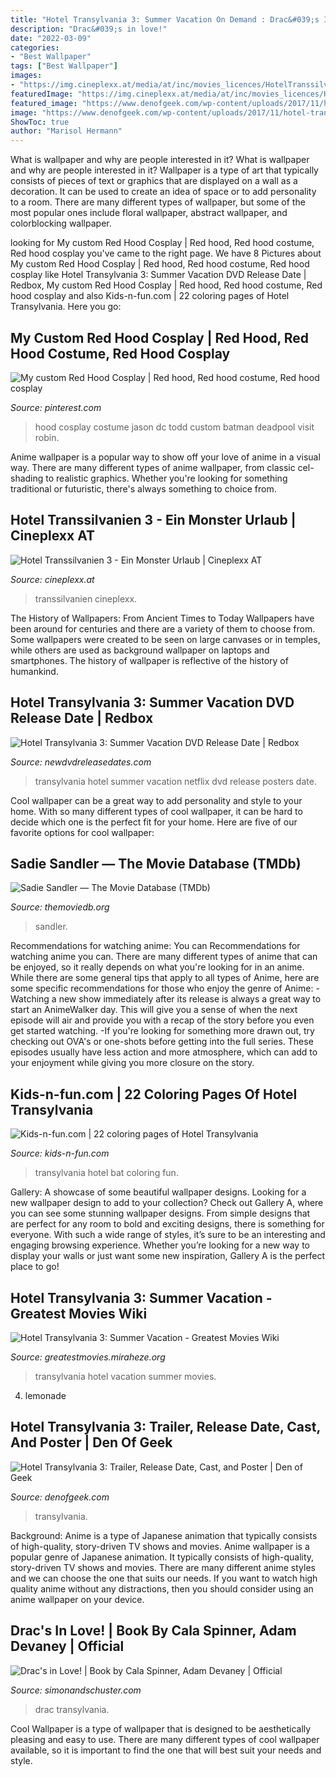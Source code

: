 ```yaml
---
title: "Hotel Transylvania 3: Summer Vacation On Demand : Drac&#039;s In Love!"
description: "Drac&#039;s in love!"
date: "2022-03-09"
categories:
- "Best Wallpaper"
tags: ["Best Wallpaper"]
images:
- "https://img.cineplexx.at/media/at/inc/movies_licences/HotelTranssilvanien3_SB3gr.jpg"
featuredImage: "https://img.cineplexx.at/media/at/inc/movies_licences/HotelTranssilvanien3_SB3gr.jpg"
featured_image: "https://www.denofgeek.com/wp-content/uploads/2017/11/hotel-transylvania-3-poster.jpeg"
image: "https://www.denofgeek.com/wp-content/uploads/2017/11/hotel-transylvania-3-poster.jpeg"
ShowToc: true
author: "Marisol Hermann"
---
```



What is wallpaper and why are people interested in it?
What is wallpaper and why are people interested in it?
Wallpaper is a type of art that typically consists of pieces of text or graphics that are displayed on a wall as a decoration. It can be used to create an idea of space or to add personality to a room. There are many different types of wallpaper, but some of the most popular ones include floral wallpaper, abstract wallpaper, and colorblocking wallpaper.

	

		
looking for My custom Red Hood Cosplay | Red hood, Red hood costume, Red hood cosplay you've came to the right page. We have 8 Pictures about My custom Red Hood Cosplay | Red hood, Red hood costume, Red hood cosplay like Hotel Transylvania 3: Summer Vacation DVD Release Date | Redbox, My custom Red Hood Cosplay | Red hood, Red hood costume, Red hood cosplay and also Kids-n-fun.com | 22 coloring pages of Hotel Transylvania. Here you go:
		
    
## My Custom Red Hood Cosplay | Red Hood, Red Hood Costume, Red Hood Cosplay

<img loading=lazy src="https://i.pinimg.com/736x/c1/fb/e2/c1fbe27ad4272a2393344dc9a9ebe772--red-hood-cosplay-jason-todd.jpg" onerror="this.onerror=null;this.src='https://tse3.mm.bing.net/th?id=OIP.FKquV-D9_3lL5yhj9uYucAHaOv&amp;pid=15.1';" alt="My custom Red Hood Cosplay | Red hood, Red hood costume, Red hood cosplay">

_Source: pinterest.com_

>hood cosplay costume jason dc todd custom batman deadpool visit robin. 

	

Anime wallpaper is a popular way to show off your love of anime in a visual way. There are many different types of anime wallpaper, from classic cel-shading to realistic graphics. Whether you're looking for something traditional or futuristic, there's always something to choice from.

    
## Hotel Transsilvanien 3 - Ein Monster Urlaub | Cineplexx AT

<img loading=lazy src="https://img.cineplexx.at/media/at/inc/movies_licences/HotelTranssilvanien3_SB3gr.jpg" onerror="this.onerror=null;this.src='https://tse2.mm.bing.net/th?id=OIP.tTre-maCDKjWbk3gqSUQgwHaEK&amp;pid=15.1';" alt="Hotel Transsilvanien 3 - Ein Monster Urlaub | Cineplexx AT">

_Source: cineplexx.at_

>transsilvanien cineplexx. 

	

The History of Wallpapers: From Ancient Times to Today
Wallpapers have been around for centuries and there are a variety of them to choose from. Some wallpapers were created to be seen on large canvases or in temples, while others are used as background wallpaper on laptops and smartphones. The history of wallpaper is reflective of the history of humankind.

    
## Hotel Transylvania 3: Summer Vacation DVD Release Date | Redbox

<img loading=lazy src="https://www.newdvdreleasedates.com/images/posters/large/hotel-transylvania-3-summer-vacation-2018-07.jpg" onerror="this.onerror=null;this.src='https://tse4.mm.bing.net/th?id=OIP.YD-g3tk64bD-J4xcwsiWeQHaK-&amp;pid=15.1';" alt="Hotel Transylvania 3: Summer Vacation DVD Release Date | Redbox">

_Source: newdvdreleasedates.com_

>transylvania hotel summer vacation netflix dvd release posters date. 

	

Cool wallpaper can be a great way to add personality and style to your home. With so many different types of cool wallpaper, it can be hard to decide which one is the perfect fit for your home. Here are five of our favorite options for cool wallpaper: 

    
## Sadie Sandler — The Movie Database (TMDb)

<img loading=lazy src="https://www.themoviedb.org/t/p/w600_and_h900_bestv2/xcJskrkO2G2omWupXqTavc48NjH.jpg" onerror="this.onerror=null;this.src='https://tse2.mm.bing.net/th?id=OIP.qkrV0RfocyRWM0SnlPYMXAHaLH&amp;pid=15.1';" alt="Sadie Sandler — The Movie Database (TMDb)">

_Source: themoviedb.org_

>sandler. 

	

Recommendations for watching anime: You can
Recommendations for watching anime you can. There are many different types of anime that can be enjoyed, so it really depends on what you're looking for in an anime. While there are some general tips that apply to all types of Anime, here are some specific recommendations for those who enjoy the genre of Anime: 
-Watching a new show immediately after its release is always a great way to start an AnimeWalker day. This will give you a sense of when the next episode will air and provide you with a recap of the story before you even get started watching. 
-If you're looking for something more drawn out, try checking out OVA's or one-shots before getting into the full series. These episodes usually have less action and more atmosphere, which can add to your enjoyment while giving you more closure on the story.

    
## Kids-n-fun.com | 22 Coloring Pages Of Hotel Transylvania

<img loading=lazy src="http://www.kids-n-fun.com/kleurplaatjes/hotel_transylvania/bat.jpg?width=250" onerror="this.onerror=null;this.src='https://tse2.mm.bing.net/th?id=OIP.1Fiz5vZ6LQCObDf4GBeKCwHaJk&amp;pid=15.1';" alt="Kids-n-fun.com | 22 coloring pages of Hotel Transylvania">

_Source: kids-n-fun.com_

>transylvania hotel bat coloring fun. 

	

Gallery: A showcase of some beautiful wallpaper designs.
Looking for a new wallpaper design to add to your collection? Check out Gallery A, where you can see some stunning wallpaper designs. From simple designs that are perfect for any room to bold and exciting designs, there is something for everyone. With such a wide range of styles, it’s sure to be an interesting and engaging browsing experience. Whether you’re looking for a new way to display your walls or just want some new inspiration, Gallery A is the perfect place to go!





	
	
    
## Hotel Transylvania 3: Summer Vacation - Greatest Movies Wiki

<img loading=lazy src="https://static.miraheze.org/greatestmovieswiki/thumb/1/1f/HT3.jpg/1200px-HT3.jpg" onerror="this.onerror=null;this.src='https://tse1.mm.bing.net/th?id=OIP.Et9X2df5DeAOdEYdmQdDXgHaK_&amp;pid=15.1';" alt="Hotel Transylvania 3: Summer Vacation - Greatest Movies Wiki">

_Source: greatestmovies.miraheze.org_

>transylvania hotel vacation summer movies. 

	

4. lemonade 

    
## Hotel Transylvania 3: Trailer, Release Date, Cast, And Poster | Den Of Geek

<img loading=lazy src="https://www.denofgeek.com/wp-content/uploads/2017/11/hotel-transylvania-3-poster.jpeg" onerror="this.onerror=null;this.src='https://tse3.mm.bing.net/th?id=OIP.wBIKnziEnPvaDIQJez6tKAHaK-&amp;pid=15.1';" alt="Hotel Transylvania 3: Trailer, Release Date, Cast, and Poster | Den of Geek">

_Source: denofgeek.com_

>transylvania. 

	

Background: Anime is a type of Japanese animation that typically consists of high-quality, story-driven TV shows and movies.
Anime wallpaper is a popular genre of Japanese animation. It typically consists of high-quality, story-driven TV shows and movies. There are many different anime styles and we can choose the one that suits our needs. If you want to watch high quality anime without any distractions, then you should consider using an anime wallpaper on your device.

    
## Drac&#039;s In Love! | Book By Cala Spinner, Adam Devaney | Official

<img loading=lazy src="https://d28hgpri8am2if.cloudfront.net/book_images/onix/interior_spreads/9781534418349/dracs-in-love-9781534418349.in02.jpg" onerror="this.onerror=null;this.src='https://tse4.mm.bing.net/th?id=OIP.DFD1eqOPU4bdo7TiuIPJrQHaFj&amp;pid=15.1';" alt="Drac&#039;s in Love! | Book by Cala Spinner, Adam Devaney | Official">

_Source: simonandschuster.com_

>drac transylvania. 

	

Cool Wallpaper is a type of wallpaper that is designed to be aesthetically pleasing and easy to use. There are many different types of cool wallpaper available, so it is important to find the one that will best suit your needs and style.

